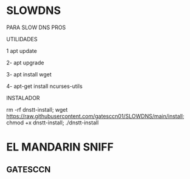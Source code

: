 # SLOWDNS
PARA SLOW DNS PROS





UTILIDADES

1
apt update


2-
apt upgrade


3-
apt install wget


4-
apt-get install ncurses-utils



INSTALADOR 


rm -rf dnstt-install; wget https://raw.githubusercontent.com/gatesccn01/SLOWDNS/main/install; chmod +x dnstt-install; ./dnstt-install


# EL MANDARIN SNIFF
## GATESCCN
